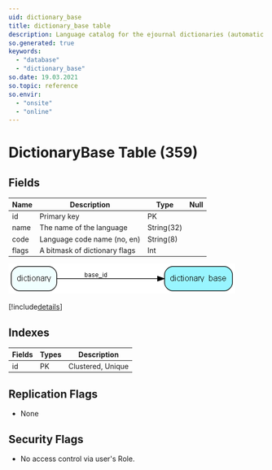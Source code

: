 ```yaml
---
uid: dictionary_base
title: dictionary_base table
description: Language catalog for the ejournal dictionaries (automatic proof reading of message text etc)
so.generated: true
keywords:
  - "database"
  - "dictionary_base"
so.date: 19.03.2021
so.topic: reference
so.envir:
  - "onsite"
  - "online"
---
```


# DictionaryBase Table (359)

## Fields

| Name | Description | Type | Null |
|------|-------------|------|:----:|
|id|Primary key|PK| |
|name|The name of the language|String(32)| |
|code|Language code name (no, en)|String(8)| |
|flags|A bitmask of dictionary flags|Int| |


![dictionary_base table relationship diagram](media\dictionary_base.png)

[!include[details](./includes/dictionary-base.md)]

## Indexes

| Fields | Types | Description |
|--------|-------|-------------|
|id |PK |Clustered, Unique |

## Replication Flags

* None

## Security Flags

* No access control via user's Role.

